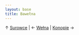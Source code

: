 ```yaml
---
layout: base
title: Bawełna
---
```


↑ [Surowce](/surowce/) | ← [Wełna](/surowce/welna/) | [Konopie](/surowce/konopie/) →

[bibliografia]: /slowniczek-i-bibliografia/#bibliografia